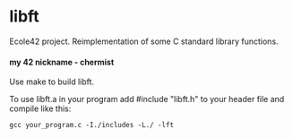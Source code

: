 # libft
Ecole42 project. Reimplementation of some C standard library functions.
#### my 42 nickname - chermist

Use make to build libft.

To use libft.a in your program add #include "libft.h" to your header file and compile like this:  
```
gcc your_program.c -I./includes -L./ -lft
```
